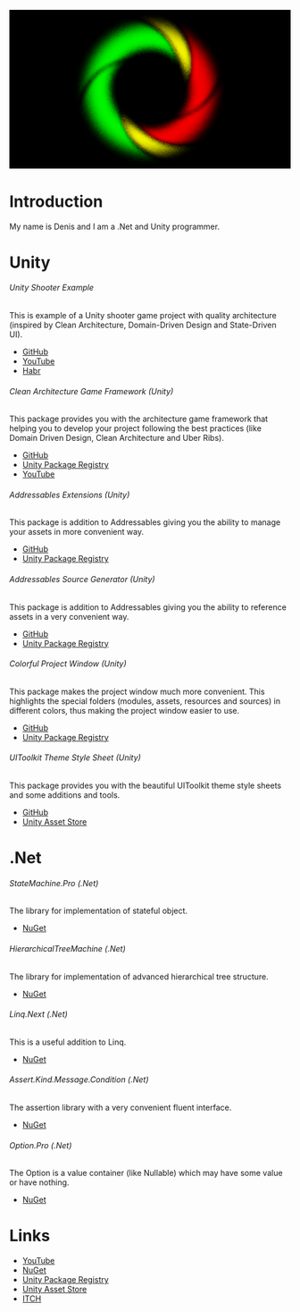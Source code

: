 ![Logo](Logo.png)

# Introduction
My name is Denis and I am a .Net and Unity programmer.

# Unity
###### Unity Shooter Example
This is example of a Unity shooter game project with quality architecture (inspired by Clean Architecture, Domain-Driven Design and State-Driven UI).
- [GitHub](https://github.com/Denis535/UnityShooterExample)
- [YouTube](https://youtu.be/WmLJHRg0EI4)
- [Habr](https://habr.com/ru/articles/833532/)

###### Clean Architecture Game Framework (Unity)
This package provides you with the architecture game framework that helping you to develop your project following the best practices (like Domain Driven Design, Clean Architecture and Uber Ribs).
- [GitHub](https://github.com/Denis535/CleanArchitectureGameFramework/)
- [Unity Package Registry](https://openupm.com/packages/com.denis535.clean-architecture-game-framework/)
- [YouTube](https://youtu.be/JQobAqfakJQ)

###### Addressables Extensions (Unity)
This package is addition to Addressables giving you the ability to manage your assets in more convenient way.
- [GitHub](https://github.com/Denis535/CleanArchitectureGameFramework/)
- [Unity Package Registry](https://openupm.com/packages/com.denis535.addressables-extensions/)

###### Addressables Source Generator (Unity)
This package is addition to Addressables giving you the ability to reference assets in a very convenient way.
- [GitHub](https://github.com/Denis535/CleanArchitectureGameFramework/)
- [Unity Package Registry](https://openupm.com/packages/com.denis535.addressables-source-generator/)

###### Colorful Project Window (Unity)
This package makes the project window much more convenient. This highlights the special folders (modules, assets, resources and sources) in different colors, thus making the project window easier to use.
- [GitHub](https://github.com/Denis535/CleanArchitectureGameFramework/)
- [Unity Package Registry](https://openupm.com/packages/com.denis535.colorful-project-window/)

###### UIToolkit Theme Style Sheet (Unity)
This package provides you with the beautiful UIToolkit theme style sheets and some additions and tools.
- [GitHub](https://github.com/Denis535/UIToolkitThemeStyleSheet)
- [Unity Asset Store](https://assetstore.unity.com/packages/tools/gui/uitoolkit-theme-style-sheet-273463)

# .Net
###### StateMachine.Pro (.Net)
The library for implementation of stateful object.
- [NuGet](https://www.nuget.org/packages/StateMachine.Pro)

###### HierarchicalTreeMachine (.Net)
The library for implementation of advanced hierarchical tree structure.
- [NuGet](https://www.nuget.org/packages/HierarchicalTreeMachine)

###### Linq.Next (.Net)
This is a useful addition to Linq.
- [NuGet](https://www.nuget.org/packages/linq.next)

###### Assert.Kind.Message.Condition (.Net)
The assertion library with a very convenient fluent interface.
- [NuGet](https://www.nuget.org/packages/Assert.Kind.Message.Condition)

###### Option.Pro (.Net)
The Option is a value container (like Nullable) which may have some value or have nothing.
- [NuGet](https://www.nuget.org/packages/Option.Pro)

# Links
- [YouTube](https://www.youtube.com/channel/UCLFdZl0pFkCkHpDWmodBUFg)
- [NuGet](https://www.nuget.org/profiles/Denis535)
- [Unity Package Registry](https://openupm.com/packages/?sort=downloads&q=denis535)
- [Unity Asset Store](https://assetstore.unity.com/publishers/90787)
- [ITCH](https://denis535.itch.io/)
